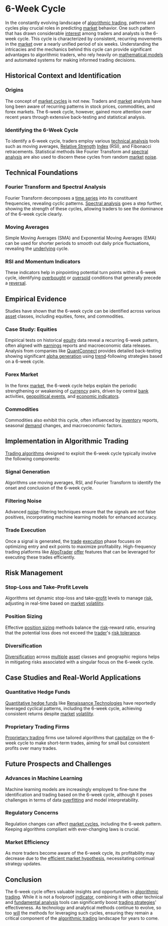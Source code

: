 # 6-Week Cycle

In the constantly evolving landscape of [algorithmic trading](../a/algorithmic_trading.md), patterns and cycles play crucial roles in predicting [market](../m/market.md) behavior. One such pattern that has drawn considerable [interest](../i/interest.md) among traders and analysts is the 6-week cycle. This cycle is characterized by consistent, recurring movements in the [market](../m/market.md) over a nearly unified period of six weeks. Understanding the intricacies and the mechanics behind this cycle can provide significant advantages to algorithmic traders, who rely heavily on [mathematical models](../m/mathematical_models_in_trading.md) and automated systems for making informed trading decisions.

## Historical Context and Identification

### Origins
The concept of [market cycles](../m/market_cycles.md) is not new. Traders and [market](../m/market.md) analysts have long been aware of recurring patterns in stock prices, commodities, and forex markets. The 6-week cycle, however, gained more attention over recent years through extensive back-testing and statistical analysis. 

### Identifying the 6-Week Cycle
To identify a 6-week cycle, traders employ various [technical analysis](../t/technical_analysis.md) tools such as moving averages, [Relative Strength](../r/relative_strength.md) [Index](../i/index.md) (RSI), and Fibonacci retracements. Statistical methods like Fourier Transform and [spectral analysis](../s/spectral_analysis.md) are also used to discern these cycles from random [market](../m/market.md) [noise](../n/noise.md). 

## Technical Foundations

### Fourier Transform and Spectral Analysis
Fourier Transform decomposes a [time series](../t/time_series.md) into its constituent frequencies, revealing cyclic patterns. [Spectral analysis](../s/spectral_analysis.md) goes a step further, showing the strength of these cycles, allowing traders to see the dominance of the 6-week cycle clearly.

### Moving Averages
Simple Moving Averages (SMA) and Exponential Moving Averages (EMA) can be used for shorter periods to smooth out daily price fluctuations, revealing the [underlying](../u/underlying.md) cycle.

### RSI and Momentum Indicators
These indicators help in pinpointing potential turn points within a 6-week cycle, identifying [overbought](../o/overbought.md) or [oversold](../o/oversold.md) conditions that generally precede a [reversal](../r/reversal.md).

## Empirical Evidence

Studies have shown that the 6-week cycle can be identified across various [asset](../a/asset.md) classes, including equities, forex, and commodities. 

### Case Study: Equities
Empirical tests on historical [equity](../e/equity.md) data reveal a recurring 6-week pattern, often aligned with [earnings](../e/earnings.md) reports and macroeconomic data releases. Analysis from companies like [QuantConnect](https://www.quantconnect.com) provides detailed back-testing showing significant [alpha generation](../a/alpha_generation.md) using [trend](../t/trend.md)-following strategies based on a 6-week cycle.

### Forex Market
In the forex [market](../m/market.md), the 6-week cycle helps explain the periodic strengthening or weakening of [currency](../c/currency.md) pairs, driven by central [bank](../b/bank.md) activities, [geopolitical events](../g/geopolitical_events.md), and [economic indicators](../e/economic_indicators.md).

### Commodities
Commodities also exhibit this cycle, often influenced by [inventory](../i/inventory.md) reports, seasonal [demand](../d/demand.md) changes, and macroeconomic factors.

## Implementation in Algorithmic Trading

[Trading algorithms](../t/trading_algorithms.md) designed to exploit the 6-week cycle typically involve the following components:

### Signal Generation
Algorithms use moving averages, RSI, and Fourier Transform to identify the onset and conclusion of the 6-week cycle. 

### Filtering Noise
Advanced [noise](../n/noise.md)-filtering techniques ensure that the signals are not false positives, incorporating machine learning models for enhanced accuracy.

### Trade Execution
Once a signal is generated, the [trade](../t/trade.md) [execution](../e/execution.md) phase focuses on optimizing entry and exit points to maximize profitability. High-frequency trading platforms like [AlgoTrader](https://www.algotrader.com) [offer](../o/offer.md) features that can be leveraged for executing these trades efficiently.

## Risk Management

### Stop-Loss and Take-Profit Levels
Algorithms set dynamic stop-loss and take-[profit](../p/profit.md) levels to manage [risk](../r/risk.md), adjusting in real-time based on [market](../m/market.md) [volatility](../v/volatility.md). 

### Position Sizing
Effective [position sizing](../p/position_sizing.md) methods balance the [risk](../r/risk.md)-reward ratio, ensuring that the potential loss does not exceed the [trader](../t/trader.md)'s [risk tolerance](../r/risk_tolerance.md).

### Diversification
[Diversification](../d/diversification.md) across [multiple](../m/multiple.md) [asset](../a/asset.md) classes and geographic regions helps in mitigating risks associated with a singular focus on the 6-week cycle.

## Case Studies and Real-World Applications

### Quantitative Hedge Funds
[Quantitative hedge funds](../q/quantitative_hedge_funds.md) like [Renaissance Technologies](https://www.rentec.com) have reportedly leveraged cyclical patterns, including the 6-week cycle, achieving consistent returns despite [market](../m/market.md) [volatility](../v/volatility.md).

### Proprietary Trading Firms
[Proprietary trading](../p/proprietary_trading.md) firms use tailored algorithms that [capitalize](../c/capitalize.md) on the 6-week cycle to make short-term trades, aiming for small but consistent profits over many trades.

## Future Prospects and Challenges

### Advances in Machine Learning
Machine learning models are increasingly employed to fine-tune the identification and trading based on the 6-week cycle, although it poses challenges in terms of data [overfitting](../o/overfitting.md) and model interpretability.

### Regulatory Concerns
Regulation changes can affect [market cycles](../m/market_cycles.md), including the 6-week pattern. Keeping algorithms compliant with ever-changing laws is crucial.

### Market Efficiency
As more traders become aware of the 6-week cycle, its profitability may decrease due to the [efficient market hypothesis](../e/efficient_market_hypothesis.md), necessitating continual strategy updates.

## Conclusion

The 6-week cycle offers valuable insights and opportunities in [algorithmic trading](../a/algorithmic_trading.md). While it is not a foolproof [indicator](../i/indicator.md), combining it with other technical and [fundamental analysis](../f/fundamental_analysis.md) tools can significantly boost [trading strategies](../t/trading_strategies.md)' effectiveness. As technology and analytical methods continue to evolve, so too [will](../w/will.md) the methods for leveraging such cycles, ensuring they remain a critical component of the [algorithmic trading](../a/algorithmic_trading.md) landscape for years to come.